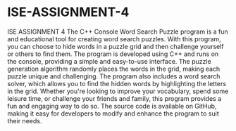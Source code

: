 # ISE-ASSIGNMENT-4
ISE ASSIGNMENT 4
The C++ Console Word Search Puzzle program is a fun and educational tool for creating word search puzzles. With this program, you can choose to hide words in a puzzle grid and then challenge yourself or others to find them. The program is developed using C++ and runs on the console, providing a simple and easy-to-use interface. The puzzle generation algorithm randomly places the words in the grid, making each puzzle unique and challenging. The program also includes a word search solver, which allows you to find the hidden words by highlighting the letters in the grid. Whether you're looking to improve your vocabulary, spend some leisure time, or challenge your friends and family, this program provides a fun and engaging way to do so. The source code is available on GitHub, making it easy for developers to modify and enhance the program to suit their needs.
